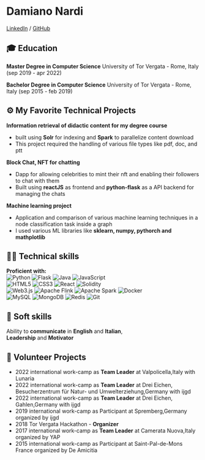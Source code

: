
# Damiano Nardi

[LinkedIn](https://www.linkedin.com/in/damiano-nardi-004090231/) / [GitHub](https://github.com/naddi96/)

## 🎓 Education

**Master Degree in Computer Science** University of Tor Vergata - Rome, Italy (sep 2019 - apr 2022)

**Bachelor  Degree in Computer Science** University of Tor Vergata - Rome, Italy (sep 2015 - feb 2019)

## ⚙️ My Favorite Technical Projects

**Information retrieval of didactic content for my degree course**
- built using **Solr** for indexing and **Spark** to parallelize content download 
- This project required the handling of various file types like pdf, doc, and ptt 

**Block Chat, NFT for chatting** 
- Dapp for allowing celebrities to mint their nft and enabling their followers to chat with them
- Built using **reactJS** as frontend and **python-flask** as a API backend for managing the chats  

**Machine learning project**
- Application and comparison of various machine learning techniques in  a node classification task inside a graph 
- I used various ML libraries like **sklearn, numpy, pythorch and mathplotlib**


## 👨‍💻 Technical skills 
**Proficient with:**\
![Python](https://img.shields.io/static/v1?style=for-the-badge&message=Python&color=3776AB&logo=Python&logoColor=FFFFFF&label=)
![Flask](https://img.shields.io/static/v1?style=for-the-badge&message=Flask&color=000000&logo=Flask&logoColor=FFFFFF&label=)
![Java](https://img.shields.io/static/v1?style=for-the-badge&message=Java&color=007396&logo=Java&logoColor=FFFFFF&label=)
![JavaScript](https://img.shields.io/static/v1?style=for-the-badge&message=JavaScript&color=222222&logo=JavaScript&logoColor=F7DF1E&label=) \
![HTML5](https://img.shields.io/static/v1?style=for-the-badge&message=HTML5&color=E34F26&logo=HTML5&logoColor=FFFFFF&label=)
![CSS3](https://img.shields.io/static/v1?style=for-the-badge&message=CSS3&color=1572B6&logo=CSS3&logoColor=FFFFFF&label=)
![React](https://img.shields.io/static/v1?style=for-the-badge&message=React&color=222222&logo=React&logoColor=61DAFB&label=)
![Solidity](https://img.shields.io/static/v1?style=for-the-badge&message=Solidity&color=363636&logo=Solidity&logoColor=FFFFFF&label=) \
![Web3.js](https://img.shields.io/static/v1?style=for-the-badge&message=Web3.js&color=F16822&logo=Web3.js&logoColor=FFFFFF&label=)
![Apache Flink](https://img.shields.io/static/v1?style=for-the-badge&message=Apache+Flink&color=E6526F&logo=Apache+Flink&logoColor=FFFFFF&label=)
![Apache Spark](https://img.shields.io/static/v1?style=for-the-badge&message=Apache+Spark&color=E25A1C&logo=Apache+Spark&logoColor=FFFFFF&label=)
![Docker](https://img.shields.io/static/v1?style=for-the-badge&message=Docker&color=2496ED&logo=Docker&logoColor=FFFFFF&label=) \
![MySQL](https://img.shields.io/static/v1?style=for-the-badge&message=MySQL&color=4479A1&logo=MySQL&logoColor=FFFFFF&label=)
![MongoDB](https://img.shields.io/static/v1?style=for-the-badge&message=MongoDB&color=47A248&logo=MongoDB&logoColor=FFFFFF&label=)
![Redis](https://img.shields.io/static/v1?style=for-the-badge&message=Redis&color=DC382D&logo=Redis&logoColor=FFFFFF&label=)
![Git](https://img.shields.io/static/v1?style=for-the-badge&message=Git&color=F05032&logo=Git&logoColor=FFFFFF&label=)


## 💬 Soft skills 
Ability to **communicate** in **English** and **Italian**, \
**Leadership** and **Motivator**

## 🌌 Volunteer Projects
- 2022 international work-camp as  **Team Leader** at Valpolicella,Italy with Lunaria
- 2022 international work-camp as  **Team Leader** at Drei Eichen, Besucherzentrum für Natur- und Umwelterziehung,Germany with ijgd
- 2022 international work-camp as  **Team Leader** at Drei Eichen,  Gahlen,Germany with ijgd
- 2019 international work-camp as Participant at Spremberg,Germany
organized by ijgd
- 2018 Tor Vergata Hackathon - **Organizer** 
- 2017 international work-camp as **Team Leader** at Camerata Nuova,Italy organized by YAP
- 2015 international work-camp as Participant at Saint-Pal-de-Mons France organized by De Amicitia

